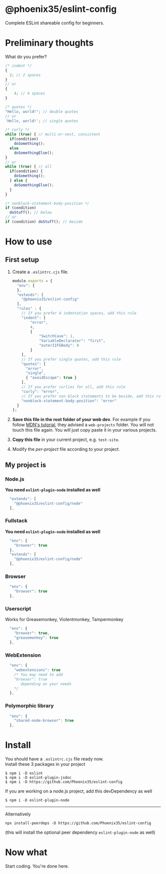 # @phoenix35/eslint-config

Complete ESLint shareable config for beginners.


# Preliminary thoughts

What do you prefer?
```js
/* indent */
{
  2; // 2 spaces
}
// or
{
    4; // 4 spaces
}
```
```js
/* quotes */
"Hello, world!"; // double quotes
// or
'Hello, world!'; // single quotes
```
```js
/* curly */
while (true) { // multi-or-nest, consistent
  if(condition)
    doSomething();
  else
    doSomethingElse();
}
// or
while (true) { // all
  if(condition) {
    doSomething();
  } else {
    doSomethingElse();
  }
}
```
```js
/* nonblock-statement-body-position */
if (condition)
  doStuff(); // below
// or
if (condition) doStuff(); // beside
```


# How to use

## First setup

1. Create a `.eslintrc.cjs` file.
    ```js
    module.exports = {
      "env": {
      },
      "extends": [
        "@phoenix35/eslint-config"
      ],
      "rules" : {
        // If you prefer 4 indentation spaces, add this rule
        "indent": [
            "error",
            4,
            {
                "SwitchCase": 1,
                "VariableDeclarator": "first",
                "outerIIFEBody": 0
            }
        ],
        // If you prefer single quotes, add this rule
        "quotes": [
          "error",
          "single",
          { "avoidEscape": true }
        ],
        // If you prefer curlies for all, add this rule
        "curly": "error",
        // If you prefer non block statements to be beside, add this rule
        "nonblock-statement-body-position": "error"
      }
    };
    ```
1. **Save this file in the root folder of your web dev**.
For example if you follow [MDN's tutorial](<https://developer.mozilla.org/en-US/docs/Learn/Getting_started_with_the_web/Dealing_with_files>), they advised a `web-projects` folder.
You will not touch this file again. You will just copy paste it in your various projects.

1. **Copy this file** in your current project, e.g. `test-site`.

1. Modify the _per-project_ file according to your project.


## My project is

### Node.js
**You need `eslint-plugin-node` installed as well**
```js
  "extends": [
    "@phoenix35/eslint-config/node"
  ],
```


### Fullstack
**You need `eslint-plugin-node` installed as well**
```js
  "env": {
    "browser": true
  },
  "extends": [
    "@phoenix35/eslint-config/node"
  ],
```


### Browser
```js
  "env": {
    "browser": true
  },
```


### Userscript
Works for Greasemonkey, Violentmonkey, Tampermonkey
```js
  "env": {
    "browser": true,
    "greasemonkey": true
  },
```


### WebExtension
```js
  "env": {
    "webextensions": true
    /* You may need to add
    "browser": true
       depending on your needs
    */
  },
```


### Polymorphic library
```js
  "env": {
    "shared-node-browser": true
  },
```


# Install

You should have a `.eslintrc.cjs` file ready now.  
Install these 3 packages in your project
```
$ npm i -D eslint
$ npm i -D eslint-plugin-jsdoc
$ npm i -D https://github.com/Phoenix35/eslint-config
```
If you are working on a node.js project, add this devDependency as well
```
$ npm i -D eslint-plugin-node
```

---

Alternatively
```
npx install-peerdeps -D https://github.com/Phoenix35/eslint-config
```
(this will install the optional peer dependency `eslint-plugin-node` as well)


# Now what
Start coding. You're done here.
